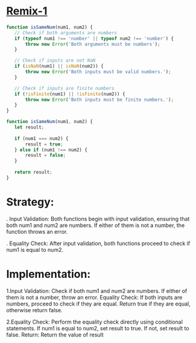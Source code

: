  
 # [Remix-1](https://developer.mozilla.org/en-US/docs/Web/JavaScript/Reference/Global_Objects/Error)

 ```js
 function isSameNum(num1, num2) {
    // Check if both arguments are numbers
    if (typeof num1 !== 'number' || typeof num2 !== 'number') {
        throw new Error('Both arguments must be numbers');
    }

    // Check if inputs are not NaN
    if (isNaN(num1) || isNaN(num2)) {
        throw new Error('Both inputs must be valid numbers.');
    }

    // Check if inputs are finite numbers
    if (!isFinite(num1) || !isFinite(num2)) {
        throw new Error('Both inputs must be finite numbers.');
    }
 }
  ```
 ```js
 function isSameNum(num1, num2) {
    let result;
    
    if (num1 === num2) {
        result = true;
    } else if (num1 !== num2) {
        result = false;
    }
    
    return result;
}
```

# Strategy:
. Input Validation: Both functions begin with input validation, ensuring that both num1 and num2 are numbers. If either of them is not a number, the function throws an error.

. Equality Check: After input validation, both functions proceed to check if num1 is equal to num2.

# Implementation:

1.Input Validation: Check if both num1 and num2 are numbers. If either of them is not a number, throw an error.
Equality Check: If both inputs are numbers, proceed to check if they are equal. Return true if they are equal, otherwise return false.


2.Equality Check: Perform the equality check directly using conditional statements. If num1 is equal to num2, set result to true. If not, set result to false.
Return: Return the value of result